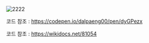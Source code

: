 ![2222](https://user-images.githubusercontent.com/83389640/127953207-4d228822-f48c-410a-bbe7-dcd736d4f1ec.png)

코드 참조 : https://codepen.io/dalpaeng00/pen/dyGPezx

코드 참조 : https://wikidocs.net/81054
